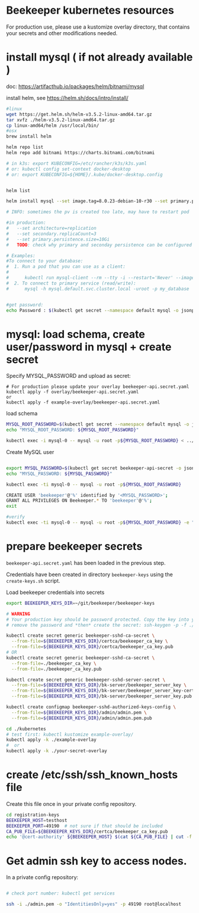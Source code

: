 

# Beekeeper kubernetes resources

For production use, please use a kustomize overlay directory, that contains your secrets and other modifications needed.


# install mysql ( if not already available )

doc: https://artifacthub.io/packages/helm/bitnami/mysql


install helm, see https://helm.sh/docs/intro/install/
```bash
#linux
wget https://get.helm.sh/helm-v3.5.2-linux-amd64.tar.gz
tar xvfz ./helm-v3.5.2-linux-amd64.tar.gz
cp linux-amd64/helm /usr/local/bin/
#osx
brew install helm
```


```bash
helm repo list
helm repo add bitnami https://charts.bitnami.com/bitnami

# in k3s: export KUBECONFIG=/etc/rancher/k3s/k3s.yaml
# or: kubectl config set-context docker-desktop
# or: export KUBECONFIG=${HOME}/.kube/docker-desktop.config


helm list

helm install mysql --set image.tag=8.0.23-debian-10-r30 --set primary.persistence.size=1Gi bitnami/mysql

# INFO: sometimes the pv is created too late, may have to restart pod

#in production:
#   --set architecture=replication
#   --set secondary.replicaCount=3
#   --set primary.persistence.size=10Gi
#   TODO: check why primary and seconday persistence can be configured separatly

# Examples:
#To connect to your database:
#  1. Run a pod that you can use as a client:
#
#      kubectl run mysql-client --rm --tty -i --restart='Never' --image  docker.io/bitnami/mysql:8.0.23-debian-10-r30 --namespace default --command -- bash
#  2. To connect to primary service (read/write):
#      mysql -h mysql.default.svc.cluster.local -uroot -p my_database


#get password:
echo Password : $(kubectl get secret --namespace default mysql -o jsonpath="{.data.mysql-root-password}" | base64 --decode)

```


# mysql: load schema, create user/password in mysql + create secret

Specify MYSQL_PASSWORD and upload as secret:

```
# For production please update your overlay beekeeper-api.secret.yaml
kubectl apply -f overlay/beekeeper-api.secret.yaml
or
kubectl apply -f example-overlay/beekeeper-api.secret.yaml
```


load schema
```bash
MYSQL_ROOT_PASSWORD=$(kubectl get secret --namespace default mysql -o jsonpath="{.data.mysql-root-password}" | base64 --decode)
echo "MYSQL_ROOT_PASSWORD: ${MYSQL_ROOT_PASSWORD}"

kubectl exec -i mysql-0 -- mysql -u root -p${MYSQL_ROOT_PASSWORD} < ../schema.sql
```

Create MySQL user
```bash

export MYSQL_PASSWORD=$(kubectl get secret beekeeper-api-secret -o jsonpath="{.data.MYSQL_PASSWORD}" | base64 --decode)
echo "MYSQL_PASSWORD: ${MYSQL_PASSWORD}"

kubectl exec -ti mysql-0 -- mysql -u root -p${MYSQL_ROOT_PASSWORD}

CREATE USER 'beekeeper'@'%' identified by '<MYSQL_PASSWORD>';
GRANT ALL PRIVILEGES ON Beekeeper.* TO 'beekeeper'@'%';
exit

#verify
kubectl exec -ti mysql-0 -- mysql -u root -p${MYSQL_ROOT_PASSWORD} -e "SELECT User, Host  FROM mysql.user;"
```



# prepare beekeeper secrets

`beekeeper-api.secret.yaml` has been loaded in the previous step.


Credentials have been created in directory `beekeeper-keys` using the `create-keys.sh` script.



Load beekeeper credentials into secrets
```bash
export BEEKEEPER_KEYS_DIR=~/git/beekeeper/beekeeper-keys

# WARNING
# Your production key should be password protected. Copy the key into your trusted execution environment,
# remove the password and *then* create the secret: ssh-keygen -p -f ./beekeeper_ca_key

kubectl create secret generic beekeeper-sshd-ca-secret \
  --from-file=${BEEKEEPER_KEYS_DIR}/certca/beekeeper_ca_key \
  --from-file=${BEEKEEPER_KEYS_DIR}/certca/beekeeper_ca_key.pub
# OR
kubectl create secret generic beekeeper-sshd-ca-secret \
  --from-file=./beekeeper_ca_key \
  --from-file=./beekeeper_ca_key.pub

kubectl create secret generic beekeeper-sshd-server-secret \
  --from-file=${BEEKEEPER_KEYS_DIR}/bk-server/beekeeper_server_key \
  --from-file=${BEEKEEPER_KEYS_DIR}/bk-server/beekeeper_server_key-cert.pub \
  --from-file=${BEEKEEPER_KEYS_DIR}/bk-server/beekeeper_server_key.pub

kubectl create configmap beekeeper-sshd-authorized-keys-config \
  --from-file=${BEEKEEPER_KEYS_DIR}/admin/admin.pem \
  --from-file=${BEEKEEPER_KEYS_DIR}/admin/admin.pem.pub

cd ./kubernetes
# test first: kubectl kustomize example-overlay/
kubectl apply -k ./example-overlay
#  or
kubectl apply -k ./your-secret-overlay

```





# create /etc/ssh/ssh_known_hosts file
Create this file once in your private config repository.
```bash
cd registration-keys
BEEKEEPER_HOST=testhost
BEEKEEPER_PORT=49190  # not sure if that should be included
CA_PUB_FILE=${BEEKEEPER_KEYS_DIR}/certca/beekeeper_ca_key.pub
echo '@cert-authority' ${BEEKEEPER_HOST} $(cat ${CA_PUB_FILE} | cut -f 1,2 -d ' ') > ssh_known_hosts

```


# Get admin ssh key to access nodes.
In a private config repository:

```bash

# check port number: kubectl get services

ssh -i ./admin.pem -o "IdentitiesOnly=yes" -p 49190 root@localhost
```
